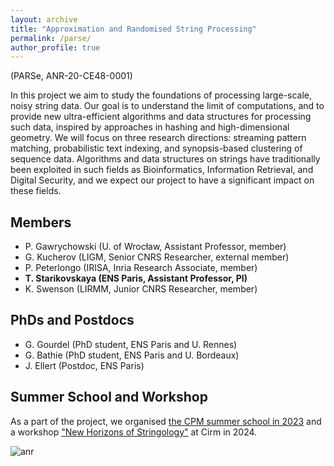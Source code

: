 ```yaml
---
layout: archive
title: "Approximation and Randomised String Processing"
permalink: /parse/
author_profile: true
---
```


(PARSe, ANR-20-CE48-0001)

In this project we aim to study the foundations of processing large-scale, noisy string data. Our goal is to understand the limit of
computations, and to provide new ultra-efficient algorithms and data structures for processing such data, inspired by approaches in
hashing and high-dimensional geometry. We will focus on three research directions: streaming pattern matching, probabilistic text
indexing, and synopsis-based clustering of sequence data. Algorithms and data structures on strings have traditionally been
exploited in such fields as Bioinformatics, Information Retrieval, and Digital Security, and we expect our project to have a significant
impact on these fields.

## Members
* P. Gawrychowski (U. of Wrocław, Assistant Professor, member)
* G. Kucherov (LIGM, Senior CNRS Researcher, external member)
* P. Peterlongo (IRISA, Inria Research Associate, member)
* **T. Starikovskaya (ENS Paris, Assistant Professor, PI)**
* K. Swenson (LIRMM, Junior CNRS Researcher, member)

## PhDs and Postdocs
* G. Gourdel (PhD student, ENS Paris and U. Rennes)
* G. Bathie (PhD student, ENS Paris and U. Bordeaux)
* J. Ellert (Postdoc, ENS Paris)

## Summer School and Workshop
As a part of the project, we organised <a href="https://cpm2023.u-pem.fr/summer-school.html">the CPM summer school in 2023</a>  and a workshop <a href="https://conferences.cirm-math.fr/3086.html">"New Horizons of Stringology"</a> at Cirm in 2024. 

![anr](logoANR.png)
